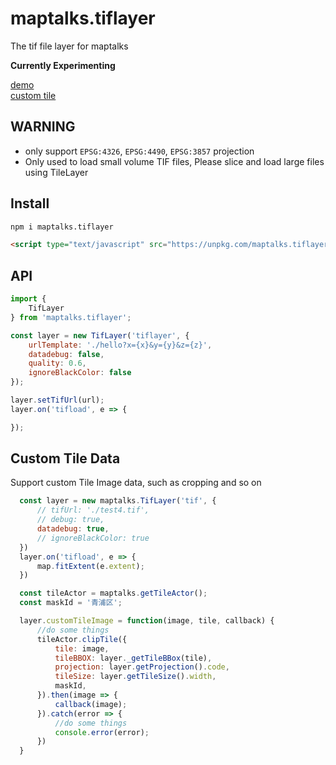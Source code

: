 # maptalks.tiflayer

The tif file layer for maptalks

**Currently Experimenting**

[demo](https://deyihu.github.io/maptalks.tiflayer/test/index.html)  
[custom tile](https://deyihu.github.io/maptalks.tiflayer/test/custom-tile.html)

## WARNING

* only support `EPSG:4326`,  `EPSG:4490`,  `EPSG:3857` projection
* Only used to load small volume TIF files, Please slice and load large files using TileLayer

## Install

```sh
npm i maptalks.tiflayer

```

```html
<script type="text/javascript" src="https://unpkg.com/maptalks.tiflayer/dist/maptalks.tiflayer.js"></script>
```

## API

```js
import {
    TifLayer
} from 'maptalks.tiflayer';

const layer = new TifLayer('tiflayer', {
    urlTemplate: './hello?x={x}&y={y}&z={z}',
    datadebug: false,
    quality: 0.6,
    ignoreBlackColor: false
});

layer.setTifUrl(url);
layer.on('tifload', e => {

});
```

## Custom Tile Data

Support custom Tile Image data, such as cropping and so on

```js
  const layer = new maptalks.TifLayer('tif', {
      // tifUrl: './test4.tif',
      // debug: true,
      datadebug: true,
      // ignoreBlackColor: true
  })
  layer.on('tifload', e => {
      map.fitExtent(e.extent);
  })

  const tileActor = maptalks.getTileActor();
  const maskId = '青浦区';

  layer.customTileImage = function(image, tile, callback) {
      //do some things
      tileActor.clipTile({
          tile: image,
          tileBBOX: layer._getTileBBox(tile),
          projection: layer.getProjection().code,
          tileSize: layer.getTileSize().width,
          maskId,
      }).then(image => {
          callback(image);
      }).catch(error => {
          //do some things
          console.error(error);
      })
  }
```

